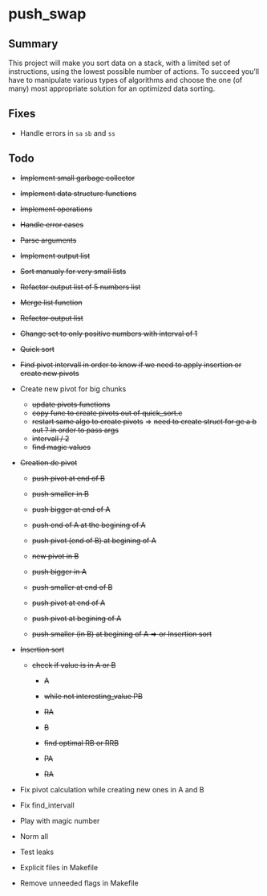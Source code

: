 # push_swap

## Summary
This project will make you sort data on a stack, with a limited set of instructions, using the lowest possible number of actions. To succeed you’ll have to manipulate various types of algorithms and choose the one (of many) most appropriate solution for an optimized data sorting.

## Fixes

- Handle errors in `sa` `sb` and `ss`

## Todo

- ~~Implement small garbage collector~~
- ~~Implement data structure functions~~
- ~~Implement operations~~
- ~~Handle error cases~~
- ~~Parse arguments~~
- ~~Implement output list~~
- ~~Sort manualy for very small lists~~
- ~~Refactor output list of 5 numbers list~~
- ~~Merge list function~~
- ~~Refactor output list~~
- ~~Change set to only positive numbers with interval of 1~~
- ~~Quick sort~~

- ~~Find pivot intervall in order to know if we need to apply insertion or create new pivots~~

- Create new pivot for big chunks
	- ~~update pivots functions~~
	- ~~copy func to create pivots out of quick_sort.c~~
	- ~~restart same algo to create pivots~~
	=> ~~need to create struct for gc a b out ? in order to pass args~~
	- ~~intervall / 2~~
	- ~~find magic values~~

- ~~Creation de pivot~~
	- ~~push pivot at end of B~~
	- ~~push smaller in B~~
	- ~~push bigger at end of A~~

	- ~~push end of A at the begining of A~~
	- ~~push pivot (end of B) at begining of A~~

	- ~~new pivot in B~~
	- ~~push bigger in A~~
	- ~~push smaller at end of B~~
	- ~~push pivot at end of A~~

	- ~~push pivot at begining of A~~
	- ~~push smaller (in B) at begining of A => or Insertion sort~~

- ~~Insertion sort~~
	- ~~check if value is in A or B~~
		- ~~A~~
		- ~~while not interesting_value PB~~
		- ~~RA~~

		- ~~B~~
		- ~~find optimal RB or RRB~~
		- ~~PA~~
		- ~~RA~~

- Fix pivot calculation while creating new ones in A and B
- Fix find_intervall

- Play with magic number
- Norm all
- Test leaks

- Explicit files in Makefile
- Remove unneeded flags in Makefile
